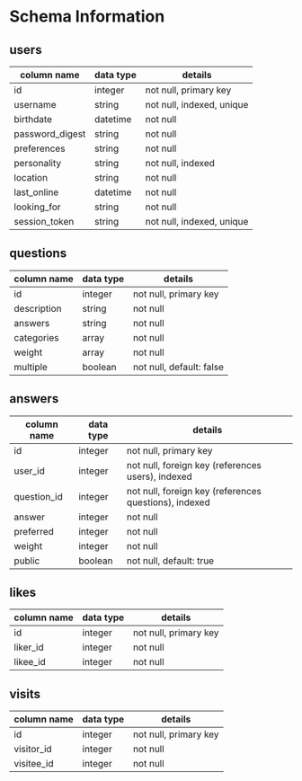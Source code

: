 # Schema Information

## users
column name     | data type | details
----------------|-----------|-----------------------
id              | integer   | not null, primary key
username        | string    | not null, indexed, unique
birthdate       | datetime  | not null
password_digest | string    | not null
preferences     | string    | not null
personality     | string    | not null, indexed
location        | string    | not null
last_online     | datetime  | not null
looking_for     | string    | not null
session_token   | string    | not null, indexed, unique

<!--
  preferences, personality, and looking_for will be hashes storing user settings
-->

## questions
column name | data type | details
------------|-----------|-----------------------
id          | integer   | not null, primary key
description | string    | not null
answers     | string    | not null
categories  | array     | not null
weight      | array     | not null
multiple    | boolean   | not null, default: false

## answers
column name | data type | details
------------|-----------|-----------------------
id          | integer   | not null, primary key
user_id     | integer   | not null, foreign key (references users), indexed
question_id | integer   | not null, foreign key (references questions), indexed
answer      | integer   | not null
preferred   | integer   | not null
weight      | integer   | not null
public      | boolean   | not null, default: true

## likes
column name | data type | details
------------|-----------|-----------------------
id          | integer   | not null, primary key
liker_id    | integer   | not null
likee_id    | integer   | not null

## visits
column name | data type | details
------------|-----------|-----------------------
id          | integer   | not null, primary key
visitor_id  | integer   | not null
visitee_id  | integer   | not null
